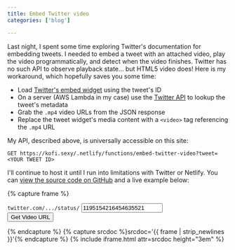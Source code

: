 ```yaml
---
title: Embed Twitter video
categories: ['blog']

---
```


Last night, I spent some time exploring Twitter's documentation for embedding tweets.
I needed to embed a tweet with an attached video, play the video programmatically,
and detect when the video finishes.
Twitter has no such API to observe playback state… but HTML5 video does!
Here is my workaround, which hopefully saves you some time:

- Load [Twitter's embed widget](https://developer.twitter.com/en/docs/twitter-for-websites/javascript-api/guides/scripting-factory-functions) using the tweet's ID
- On a server (AWS Lambda in my case) use the [Twitter API](https://developer.twitter.com/en/docs/tweets/post-and-engage/api-reference/get-statuses-show-id) to lookup the tweet's metadata
- Grab the `.mp4` video URLs from the JSON response
- Replace the tweet widget's media content with a `<video>` tag referencing the `.mp4` URL

My API, described above, is universally accessible on this site:

```
GET https://kofi.sexy/.netlify/functions/embed-twitter-video?tweet=<YOUR TWEET ID>
```

I'll continue to host it until I run into limitations with Twitter or Netlify.
You can <a href="https://github.com/hkgumbs/kofi.sexy/blob/master/_functions/embed-twitter-video.js">view the source code on GitHub</a> and a live example below:

{% capture frame %}
<!DOCTYPE HTML>
<html>
<body>
<form method="GET" action="/.netlify/functions/embed-twitter-video">
  <code>twitter.com/.../status/</code>
  <input name="tweet" value="1195154216454635521">
  <br>
  <button type="submit">Get Video URL</button>
</form>
</body>
</html>
{% endcapture %}
{% capture srcdoc %}srcdoc='{{ frame | strip_newlines }}'{% endcapture %}
{% include iframe.html attr=srcdoc height="3em" %}
